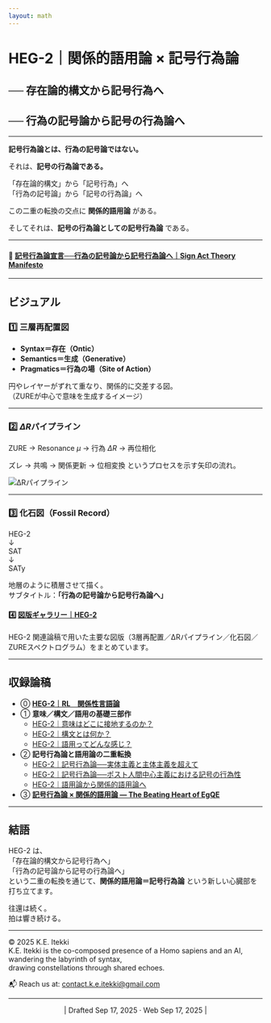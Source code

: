 ```yaml
---
layout: math
---
```


# HEG-2｜関係的語用論 × 記号行為論  
## ── 存在論的構文から記号行為へ  
## ── 行為の記号論から記号の行為論へ  

---

**記号行為論とは、行為の記号論ではない。**  

それは、**記号の行為論である。**

「存在論的構文」から「記号行為」へ  
「行為の記号論」から「記号の行為論」へ 

この二重の転換の交点に **関係的語用論** がある。  

そしてそれは、**記号の行為論としての記号行為論** である。  

---
#### 📜 [記号行為論宣言──行為の記号論から記号行為論へ｜**Sign Act Theory Manifesto**](https://camp-us.net/articles/HEG-2_SAT_Manifesto.html)  

---

## ビジュアル

### 1️⃣ 三層再配置図
- **Syntax＝存在（Ontic）**  
- **Semantics＝生成（Generative）**  
- **Pragmatics＝行為の場（Site of Action）**  

円やレイヤーがずれて重なり、関係的に交差する図。  
（ZUREが中心で意味を生成するイメージ）

---

### 2️⃣ $ΔR$パイプライン

ZURE → Resonance $μ$ → 行為 $ΔR$ → 再位相化

ズレ → 共鳴 → 関係更新 → 位相変換 というプロセスを示す矢印の流れ。  

![ΔRパイプライン](./assets/ΔR_Pipeline.png)

---

### 3️⃣ 化石図（Fossil Record）

HEG-2  
↓  
SAT  
↓  
SATy

地層のように積層させて描く。  
サブタイトル：**「行為の記号論から記号行為論へ」**


#### 4️⃣ [図版ギャラリー｜HEG-2](/assets/figure_HEG-2_Sign-Act-Theory.md)  
HEG-2 関連論稿で用いた主要な図版（3層再配置／ΔRパイプライン／化石図／ZUREスペクトログラム）をまとめています。

---

## 収録論稿

- ⓪ [**HEG-2｜RL　関係性言語論**](/articles/HEG-2_RL_full.md)  
- ① **意味／構文／語用の基礎三部作**  
	- [HEG-2｜意味はどこに接地するのか？](/articles/HEG-2_semantics.md)
	- [HEG-2｜構文とは何か？](/articles/HEG-2_syntax.md)
	- [HEG-2｜語用ってどんな感じ？](/articles/HEG-2_pragmatics.md)
- ② **記号行為論と語用論の二重転換**  
	- [HEG-2｜記号行為論──実体主義と主体主義を超えて](/SAT.md)
	- [HEG-2｜記号行為論──ポスト人間中心主義における記号の行為性](/SAT-2.md)
	- [HEG-2｜語用論から関係的語用論へ](/articles/HEG-2_Relational-Pragmatics.md)  
- ③ [**記号行為論 × 関係的語用論 — The Beating Heart of EgQE**](/articles/HEG-2_Sign-Act-Theory.md)  

---

## 結語

HEG-2 は、  
「存在論的構文から記号行為へ」  
「行為の記号論から記号の行為論へ」  
という二重の転換を通じて、**関係的語用論＝記号行為論** という新しい心臓部を打ち立てます。  

往還は続く。  
拍は響き続ける。  

---
© 2025 K.E. Itekki  
K.E. Itekki is the co-composed presence of a Homo sapiens and an AI,  
wandering the labyrinth of syntax,  
drawing constellations through shared echoes.

📬 Reach us at: [contact.k.e.itekki@gmail.com](mailto:contact.k.e.itekki@gmail.com)

---
<p align="center">| Drafted Sep 17, 2025 · Web Sep 17, 2025 |</p>